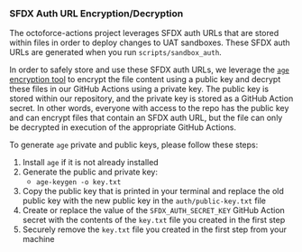 ### SFDX Auth URL Encryption/Decryption

The octoforce-actions project leverages SFDX auth URLs that are stored within files in order to deploy changes to UAT sandboxes. These SFDX auth URLs are generated when you run `scripts/sandbox_auth`.

In order to safely store and use these SFDX auth URLs, we leverage the [`age` encryption tool](https://github.com/FiloSottile/age) to encrypt the file content using a public key and decrypt these files in our GitHub Actions using a private key. The public key is stored within our repository, and the private key is stored as a GitHub Action secret. In other words, everyone with access to the repo has the public key and can encrypt files that contain an SFDX auth URL, but the file can only be decrypted in execution of the appropriate GitHub Actions.

To generate `age` private and public keys, please follow these steps:

1. Install `age` if it is not already installed
1. Generate the public and private key:
   - `age-keygen -o key.txt`
1. Copy the public key that is printed in your terminal and replace the old public key with the new public key in the `auth/public-key.txt` file
1. Create or replace the value of the `SFDX_AUTH_SECRET_KEY` GitHub Action secret with the contents of the `key.txt` file you created in the first step
1. Securely remove the `key.txt` file you created in the first step from your machine

